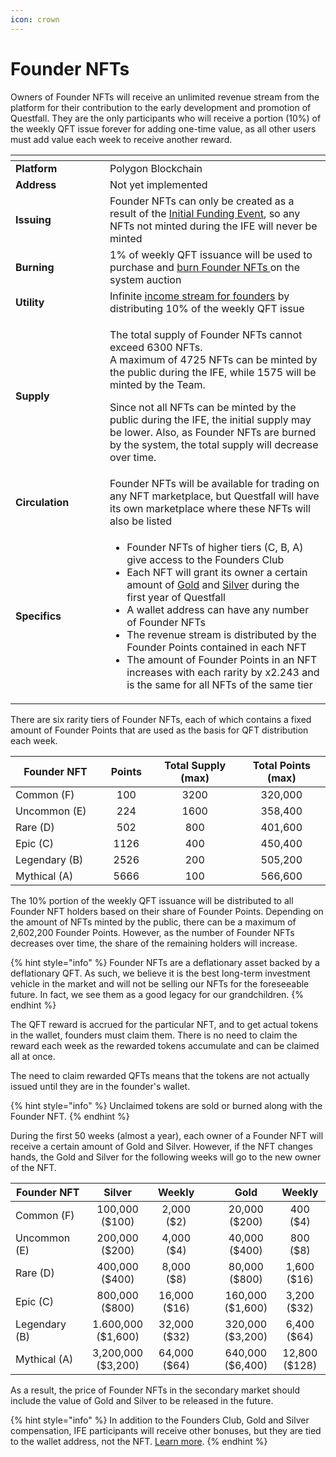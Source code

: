 ```yaml
---
icon: crown
---
```


# Founder NFTs

Owners of Founder NFTs will receive an unlimited revenue stream from the platform for their contribution to the early development and promotion of Questfall. They are the only participants who will receive a portion (10%) of the weekly QFT issue forever for adding one-time value, as all other users must add value each week to receive another reward.

<table data-header-hidden><thead><tr><th width="135"></th><th></th></tr></thead><tbody><tr><td><strong>Platform</strong></td><td>Polygon Blockchain</td></tr><tr><td><strong>Address</strong></td><td>Not yet implemented</td></tr><tr><td><strong>Issuing</strong></td><td>Founder NFTs can only be created as a result of the <a href="../roadmap/initial-funding-event.md">Initial Funding Event</a>, so any NFTs not minted during the IFE will never be minted</td></tr><tr><td><strong>Burning</strong></td><td>1% of weekly QFT issuance will be used to purchase and <a href="../infrastructure/founder-nfts-burning.md">burn Founder NFTs </a>on the system auction</td></tr><tr><td><strong>Utility</strong></td><td>Infinite <a href="../infrastructure/founders-revenue.md">income stream for founders</a> by distributing 10% of the weekly QFT issue</td></tr><tr><td><strong>Supply</strong></td><td><p>The total supply of Founder NFTs cannot exceed 6300 NFTs. <br>A maximum of 4725 NFTs can be minted by the public during the IFE, while 1575 will be minted by the Team. </p><p>Since not all NFTs can be minted by the public during the IFE, the initial supply may be lower. Also, as Founder NFTs are burned by the system, the total supply will decrease over time.</p></td></tr><tr><td><strong>Circulation</strong></td><td>Founder NFTs will be available for trading on any NFT marketplace, but Questfall will have its own marketplace where these NFTs will also be listed</td></tr><tr><td><strong>Specifics</strong></td><td><ul><li>Founder NFTs of higher tiers (C, B, A) give access to the Founders Club</li><li>Each NFT will grant its owner a certain amount of <a href="gold.md">Gold</a> and <a href="silver.md">Silver</a> during the first year of Questfall</li><li>A wallet address can have any number of Founder NFTs</li><li>The revenue stream is distributed by the Founder Points contained in each NFT</li><li>The amount of Founder Points in an NFT increases with each rarity by x2.243 and is the same for all NFTs of the same tier</li></ul></td></tr></tbody></table>

There are six rarity tiers of Founder NFTs, each of which contains a fixed amount of Founder Points that are used as the basis for QFT distribution each week.

<table><thead><tr><th width="160">Founder NFT</th><th width="81" align="center">Points</th><th width="173" align="center">Total Supply (max)</th><th width="170" align="center">Total Points (max)</th></tr></thead><tbody><tr><td>Common (F)</td><td align="center">100</td><td align="center">3200</td><td align="center">320,000</td></tr><tr><td>Uncommon (E)</td><td align="center">224</td><td align="center">1600</td><td align="center">358,400</td></tr><tr><td>Rare (D)</td><td align="center">502</td><td align="center">800</td><td align="center">401,600</td></tr><tr><td>Epic (C)</td><td align="center">1126</td><td align="center">400</td><td align="center">450,400</td></tr><tr><td>Legendary (B)</td><td align="center">2526</td><td align="center">200</td><td align="center">505,200</td></tr><tr><td>Mythical (A)</td><td align="center">5666</td><td align="center">100</td><td align="center">566,600</td></tr></tbody></table>

The 10% portion of the weekly QFT issuance will be distributed to all Founder NFT holders based on their share of Founder Points. Depending on the amount of NFTs minted by the public, there can be a maximum of 2,602,200 Founder Points. However, as the number of Founder NFTs decreases over time, the share of the remaining holders will increase.

{% hint style="info" %}
Founder NFTs are a deflationary asset backed by a deflationary QFT. As such, we believe it is the best long-term investment vehicle in the market and will not be selling our NFTs for the foreseeable future. In fact, we see them as a good legacy for our grandchildren.
{% endhint %}

The QFT reward is accrued for the particular NFT, and to get actual tokens in the wallet, founders must claim them. There is no need to claim the reward each week as the rewarded tokens accumulate and can be claimed all at once.&#x20;

The need to claim rewarded QFTs means that the tokens are not actually issued until they are in the founder's wallet.&#x20;

{% hint style="info" %}
Unclaimed tokens are sold or burned along with the Founder NFT.
{% endhint %}

During the first 50 weeks (almost a year), each owner of a Founder NFT will receive a certain amount of Gold and Silver. However, if the NFT changes hands, the Gold and Silver for the following weeks will go to the new owner of the NFT.

<table><thead><tr><th width="162">Founder NFT</th><th width="114" align="center">Silver</th><th width="97" align="center">Weekly</th><th width="40"></th><th width="100" align="center">Gold</th><th width="91" align="center">Weekly</th></tr></thead><tbody><tr><td>Common (F)</td><td align="center">100,000 ($100)</td><td align="center">2,000 ($2)</td><td></td><td align="center">20,000 ($200)</td><td align="center">400 ($4)</td></tr><tr><td>Uncommon (E)</td><td align="center">200,000 ($200)</td><td align="center">4,000 ($4)</td><td></td><td align="center">40,000 ($400)</td><td align="center">800 ($8)</td></tr><tr><td>Rare (D)</td><td align="center">400,000 ($400)</td><td align="center">8,000 ($8)</td><td></td><td align="center">80,000 ($800)</td><td align="center">1,600 ($16)</td></tr><tr><td>Epic (C)</td><td align="center">800,000 ($800)</td><td align="center">16,000 ($16)</td><td></td><td align="center">160,000 ($1,600)</td><td align="center">3,200 ($32)</td></tr><tr><td>Legendary (B)</td><td align="center">1.600,000 ($1,600)</td><td align="center">32,000 ($32)</td><td></td><td align="center">320,000 ($3,200)</td><td align="center">6,400 ($64)</td></tr><tr><td>Mythical (A)</td><td align="center">3,200,000 ($3,200)</td><td align="center">64,000 ($64)</td><td></td><td align="center">640,000 ($6,400)</td><td align="center">12,800 ($128)</td></tr></tbody></table>

As a result, the price of Founder NFTs in the secondary market should include the value of Gold and Silver to be released in the future.

{% hint style="info" %}
In addition to the Founders Club,  Gold and Silver compensation, IFE participants will receive other bonuses, but they are tied to the wallet address, not the NFT. [Learn more](../roadmap/initial-funding-event.md).
{% endhint %}
